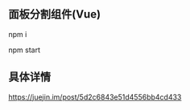 ## 面板分割组件(Vue)  
  npm i
  
  npm start
  
## 具体详情
  https://juejin.im/post/5d2c6843e51d4556bb4cd433
